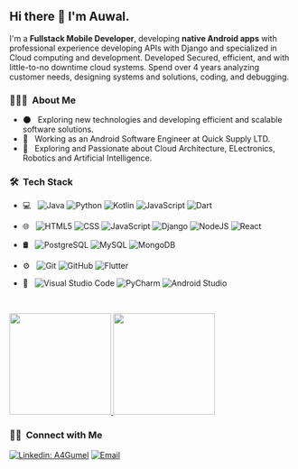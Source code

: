 <h2> Hi there 👋 I'm Auwal.</h2>

I'm a **Fullstack Mobile Developer**, developing **native Android apps** with professional experience developing APIs with Django and specialized in Cloud computing and development. Developed Secured, efficient, and with little-to-no downtime cloud systems. Spend over 4 years analyzing customer needs, designing systems and solutions, coding, and debugging.

<h3> 👨🏻‍💻 &nbsp;About Me </h3>

- 🌑 &nbsp; Exploring new technologies and developing efficient and scalable software solutions.
- 💼 &nbsp; Working as an Android Software Engineer at Quick Supply LTD.
- 🌱 &nbsp; Exploring and Passionate about Cloud Architecture, ELectronics, Robotics and Artificial Intelligence.

<h3> 🛠 &nbsp;Tech Stack</h3>

- 💻 &nbsp;
![Java](https://badgen.net/badge/icon/Java/green?icon=https://upload.wikimedia.org/wikipedia/en/3/30/Java_programming_language_logo.svg&label)
![Python](https://img.shields.io/badge/Python-3670A0?style=flat&logo=python&logoColor=ffdd54)
![Kotlin](https://img.shields.io/badge/kotlin-%237F52FF.svg?style=flat&logo=kotlin&logoColor=white)
![JavaScript](https://img.shields.io/badge/javascript-%23323330.svg?style=flat&logo=javascript&logoColor=%23F7DF1E)
![Dart](https://img.shields.io/badge/dart-%230175C2.svg?style=flat&logo=dart&logoColor=white)

- 🌐 &nbsp;
  ![HTML5](https://img.shields.io/badge/-HTML5-333333?style=flat&logo=HTML5)
  ![CSS](https://img.shields.io/badge/-CSS-333333?style=flat&logo=CSS3&logoColor=1572B6)
 ![JavaScript](https://img.shields.io/badge/javascript-%23323330.svg?style=flat&logo=javascript&logoColor=%23F7DF1E)
   ![Django](https://img.shields.io/badge/django-%23092E20.svg?style=flat&logo=django&logoColor=white)
  ![NodeJS](https://img.shields.io/badge/node.js-6DA55F?style=flat&logo=node.js&logoColor=white)
 ![React](https://img.shields.io/badge/react-%2320232a.svg?style=flat&logo=react&logoColor=%2361DAFB)
 - 🛢 &nbsp;
![PostgreSQL](https://img.shields.io/badge/postgres-%23316192.svg?style=flat&logo=postgresql&logoColor=white)
  ![MySQL](https://img.shields.io/badge/-MySQL-333333?style=flat&logo=mysql)
  ![MongoDB](https://img.shields.io/badge/-MongoDB-333333?style=flat&logo=mongodb)
  - ⚙️ &nbsp;
  ![Git](https://img.shields.io/badge/-Git-333333?style=flat&logo=git)
  ![GitHub](https://img.shields.io/badge/-GitHub-333333?style=flat&logo=github)
   ![Flutter](https://img.shields.io/badge/Flutter-%2302569B.svg?style=flat&logo=Flutter&logoColor=white)
- 🔧 &nbsp;
 ![Visual Studio Code](https://img.shields.io/badge/Visual%20Studio%20Code-0078d7.svg?style=for-the-flat&logo=visual-studio-code&logoColor=white)
 ![PyCharm](https://img.shields.io/badge/pycharm-143?style=for-the-flat&logo=pycharm&logoColor=black&color=black&labelColor=green)
  ![Android Studio](https://img.shields.io/badge/Android%20Studio-3DDC84.svg?style=for-the-flat&logo=android-studio&logoColor=white)
  
  <br/>

<a href="https://github.com/a4gumel">
  <img height="180em" src="https://github-readme-stats.vercel.app/api?username=a4gumel&show_icons=true&count_private=true&theme=tokyonight)](https://github.com/ahmadadejumo/github-readme-stats" />
  <img height="180em" src="https://github-readme-stats.vercel.app/api/top-langs/?username=a4gumel&theme=buefy&layout=compact" />
</a>

<br/>

<h3> 🤝🏻 &nbsp;Connect with Me </h3>

[![Linkedin: A4Gumel](https://img.shields.io/badge/-A4Gumel-blue?style=flat-square&logo=Linkedin&logoColor=white&link=https://www.linkedin.com/in/a4gumel/)](https://www.linkedin.com/in/a4gumel/)
<a href="mailto:a4auwal@gmail.com"><img alt="Email" src="https://img.shields.io/badge/Email-a4auwal@gmail.com-blue?style=flat-square&logo=gmail"></a>

